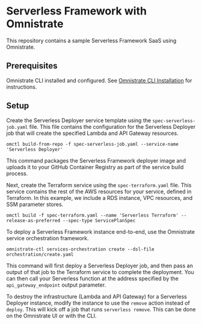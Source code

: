 # Serverless Framework with Omnistrate

This repository contains a sample Serverless Framework SaaS using Omnistrate.

## Prerequisites
Omnistrate CLI installed and configured. See [Omnistrate CLI Installation](https://docs.omnistrate.com/getting-started/compose/getting-started-with-ctl/?h=ctl#getting-started-with-omnistrate-ctl) for instructions.

## Setup

Create the Serverless Deployer service template using the `spec-serverless-job.yaml` file. This file contains the configuration for the Serverless Deployer job that will create the specified Lambda and API Gateway resources.

```
omctl build-from-repo -f spec-serverless-job.yaml --service-name 'Serverless Deployer'
```

This command packages the Serverless Framework deployer image and uploads it to your GitHub Container Registry as part of the service build process.

Next, create the Terraform service using the `spec-terraform.yaml` file. This service contains the rest of the AWS resources for your service, defined in Terraform. In this example, we include a RDS instance, VPC resources, and SSM parameter stores.

```
omctl build -f spec-terraform.yaml --name 'Serverless Terraform' --release-as-preferred --spec-type ServicePlanSpec
```

To deploy a Serverless Framework instance end-to-end, use the Omnistrate service orchestration framework. 

```
omnistrate-ctl services-orchestration create --dsl-file orchestration/create.yaml
```

This command will first deploy a Serverless Deployer job, and then pass an output of that job to the Terraform service to complete the deployment. You can then call your Serverless function at the address specified by the `api_gateway_endpoint` output parameter.

To destroy the infrastructure (Lambda and API Gateway) for a Serverless Deployer instance, modify the instance to use the `remove` action instead of `deploy`. This will kick off a job that runs `serverless remove`. This can be done on the Omnistrate UI or with the CLI.

